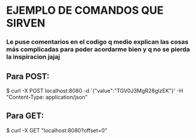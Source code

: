 # EJEMPLO DE COMANDOS QUE SIRVEN

### Le puse comentarios en el codigo q medio explican las cosas más complicadas para poder acordarme bien y q no se pierda la inspiracion jajaj

## Para POST:
$ curl -X POST localhost:8080 -d '{"value":"TGV0J3MgR28gIzEK"}' -H "Content-Type: application/json"

## Para GET:
$ curl -X GET "localhost:8080?offset=0"
